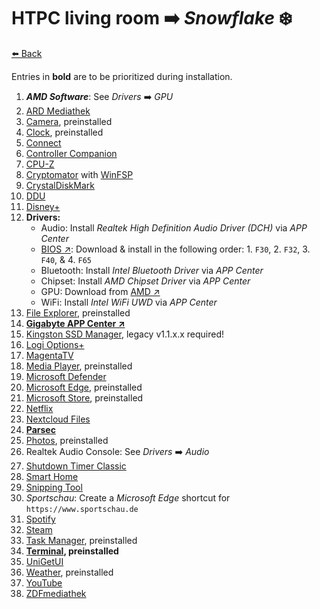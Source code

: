# HTPC living room ➡️ _Snowflake_ ❄️

[⬅️ Back](./README.md)

Entries in **bold** are to be prioritized during installation.

1. **_AMD Software_**: See _Drivers_ ➡️ _GPU_
2. [ARD Mediathek](./app-list.md#ard-mediathek)
2. [Camera](./app-list.md#windows-camera), preinstalled
2. [Clock](./app-list.md#windows-clock), preinstalled
2. [Connect](./app-list.md#windows-connect)
2. [Controller Companion](./app-list.md#controller-companion)
2. [CPU-Z](./app-list.md#cpu-z)
2. [Cryptomator](./app-list.md#cryptomator) with [WinFSP](./app-list.md#winfsp)
2. [CrystalDiskMark](./app-list.md#crystaldiskmark)
2. [DDU](./app-list.md#ddu)
2. [Disney+](./app-list.md#disneyplus)
2. **Drivers:**
	* Audio: Install _Realtek High Definition Audio Driver (DCH)_ via _APP Center_
	* [BIOS ↗](https://www.gigabyte.com/de/Motherboard/B450-I-AORUS-PRO-WIFI-rev-10/support#support-dl-bios): Download & install in the following order: 1. `F30`, 2. `F32`, 3. `F40`, & 4. `F65`
	* Bluetooth: Install _Intel Bluetooth Driver_ via _APP Center_
	* Chipset: Install _AMD Chipset Driver_ via _APP Center_
	* GPU: Download from [AMD ↗](https://www.amd.com/en/support)
	* WiFi: Install _Intel WiFi UWD_ via _APP Center_
2. [File Explorer](./app-list.md#windows-file-explorer), preinstalled
2. **[Gigabyte APP Center ↗](https://www.gigabyte.com/de/Motherboard/B450-I-AORUS-PRO-WIFI-rev-10/support#support-dl-utility)**
2. [Kingston SSD Manager](./app-list.md#kingston-ssd-manager), legacy v1.1.x.x required!
2. [Logi Options+](./app-list.md#logitech-options-plus)
2. [MagentaTV](./app-list.md#magentatv)
2. [Media Player](./app-list.md#windows-media-player), preinstalled
2. [Microsoft Defender](./app-list.md#microsoft-defender)
2. [Microsoft Edge](./app-list.md#microsoft-edge), preinstalled
2. [Microsoft Store](./app-list.md#microsoft-store), preinstalled
2. [Netflix](./app-list.md#netflix)
2. [Nextcloud Files](./app-list.md#nextcloud-files)
2. **[Parsec](./app-list.md#parsec)**
2. [Photos](./app-list.md#microsoft-photos), preinstalled
2. Realtek Audio Console: See _Drivers_ ➡️ _Audio_
2. [Shutdown Timer Classic](./app-list.md#shutdown-timer-classic)
2. [Smart Home](./app-list.md#ianstorm-my-smart-home)
2. [Snipping Tool](./app-list.md#windows-snipping-tool)
2. _Sportschau_: Create a _Microsoft Edge_ shortcut for `https://www.sportschau.de`
2. [Spotify](./app-list.md#spotify)
2. [Steam](./app-list.md#steam)
2. [Task Manager](./app-list.md#windows-task-manager), preinstalled
2. **[Terminal](./app-list.md#terminal), preinstalled**
2. [UniGetUI](./app-list.md#unigetui)
2. [Weather](./app-list.md#msn-weather), preinstalled
2. [YouTube](./app-list.md#youtube)
2. [ZDFmediathek](./app-list.md#zdfmediathek)
